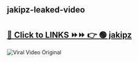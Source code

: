 
 ## jakipz-leaked-video 

# <h2><a href="https://clipsfans.com/jakipz&ref=git">🔗 Click to LINKS ⏩⏩ 👉 🟢 jakipz </a></h2>

<a href="https://clipsfans.com/jakipz&ref=git" rel="nofollow" data-target="animated-image.originalLink"><img src="https://i.ibb.co.com/xMMVF88/686577567.gif" alt="Viral Video Original" style="max-width: 100%; display: inline-block;" data-target="animated-image.originalImage"></a>
